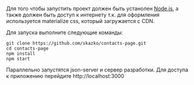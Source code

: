 Для того чтобы запустить проект должен быть устанолен [Node.js](https://nodejs.org/en/), а также должен быть доступ к интернету т.к. для оформления используется materialize css, который загружается с CDN.

Для запуска выполните следующие команды:

```
git clone https://github.com/skazko/contacts-page.git
cd contacts-page
npm install
npm start
```

Параллельно запустятся json-server и сервер разработки.
Для доступа к приложению перейдите http://localhost:3000
